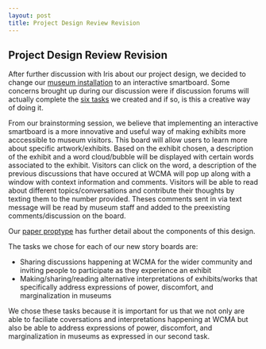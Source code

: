 ```yaml
---
layout: post
title: Project Design Review Revision 
---
```

## Project Design Review Revision 

After further discussion with Iris about our project design, we decided to change our [museum installation](https://museumsforall.github.io/2018-10-22-Project-Design-Review/) to an interactive smartboard. Some concerns brought up during our discussion were if discussion forums will actually complete the [six tasks](https://museumsforall.github.io/2018-10-15-project-task-review/) we created and if so, is this a creative way of doing it. 

From our brainstorming session, we believe that implementing an interactive smartboard is a more innovative and useful way of making exhibits more acccessible to museum visitors. This board will allow users to learn more about specific artwork/exhibits. Based on the exhibit chosen, a description of the exhibit and a word cloud/bubble will be displayed with certain words associated to the exhibit. Visitors can click on the word, a description of the previous discussions that have occured at WCMA will pop up along with a window with context information and comments. Visitors will be able to read about different topics/conversations and contribute their thoughts by texting them to the number provided. Theses comments sent in via text message will be read by museum staff and added to the preexisting comments/discussion on the board. 

Our [paper proptype](https://museumsforall.github.io/2018-10-29-Paper-Prototype/) has further detail about the components of this design. 

The tasks we chose for each of our new story boards are: 
* Sharing discussions happening at WCMA for the wider community and inviting people to participate as they experience an exhibit
* Making/sharing/reading alternative interpretations of exhibits/works that specifically address expressions of power, discomfort, and marginalization in museums

We chose these tasks because it is important for us that we not only are able to faciliate coversations and interpretations happening at WCMA but also be able to address expressions of power, discomfort, and marginalization in museums as expressed in our second task.
